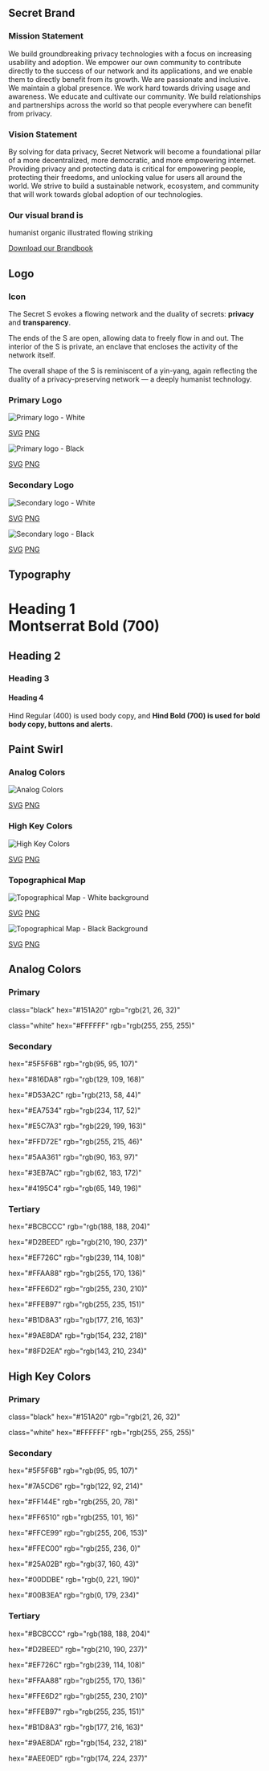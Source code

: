 <type title="Hero">

## Secret Brand

</type>


<type title="Content">

### Mission Statement

We build groundbreaking privacy technologies with a focus on increasing usability and adoption. We empower our own community to contribute directly to the success of our network and its applications, and we enable them to directly benefit from its growth. We are passionate and inclusive. We maintain a global presence. We work hard towards driving usage and awareness. We educate and cultivate our community. We build relationships and partnerships across the world so that people everywhere can benefit from privacy.

### Vision Statement

By solving for data privacy, Secret Network will become a foundational pillar of a more decentralized, more democratic, and more empowering internet.
Providing privacy and protecting data is critical for empowering people, protecting their freedoms, and unlocking value for users all around the world. We strive to build a sustainable network, ecosystem, and community that will work towards global adoption of our technologies.

### Our visual brand is
humanist
organic
illustrated
flowing
striking

[Download our Brandbook](/SecretNetwork_BrandBook_Version01.pdf)

## Logo

### Icon

<g-image src="../../src/assets/logo-seal-outline-black.svg"></g-image>

<g-image src="../../src/assets/logo-seal-outline-white.svg"></g-image>

The Secret S evokes a flowing network and the duality of secrets: **privacy** and **transparency**.

The ends of the S are open, allowing data to freely flow in and out.
The interior of the S is private, an enclave that encloses the activity of the network itself.

The overall shape of the S is reminiscent of a yin-yang, again reflecting the duality of a privacy-preserving network — a deeply humanist technology.

### Primary Logo

![Primary logo - White](../../src/assets/brandbook/primary-logo-white.png)

<a href="/secretnetwork-logo-primary-black.svg">SVG</a>
<a href="/secretnetwork-logo-primary-black.png">PNG</a>


![Primary logo - Black](../../src/assets/brandbook/primary-logo-black.png)

<a href="/secretnetwork-logo-primary-white.svg">SVG</a>
<a href="/secretnetwork-logo-primary-white.png">PNG</a>

### Secondary Logo

![Secondary logo - White](../../src/assets/brandbook/secondary-logo-white.png)

<a href="/secretnetwork-logo-secondary-black.svg">SVG</a>
<a href="/secretnetwork-logo-secondary-black.png">PNG</a>

![Secondary logo - Black](../../src/assets/brandbook/secondary-logo-black.png)

<a href="/secretnetwork-logo-secondary-white.svg">SVG</a>
<a href="/secretnetwork-logo-secondary-white.png">PNG</a>

## Typography

# Heading 1<br>Montserrat Bold (700)

## Heading 2

### Heading 3

#### Heading 4

Hind Regular (400) is used body copy, and **Hind Bold (700) is used for bold body copy, buttons and alerts.**

## Paint Swirl

### Analog Colors

![Analog Colors](../../src/assets/brandbook/analog.png)

<a href="/analog.svg">SVG</a>
<a href="/analog.png">PNG</a>

### High Key Colors

![High Key Colors](../../src/assets/brandbook/high-key.png)

<a href="/high-key.svg">SVG</a>
<a href="/high-key.png">PNG</a>

### Topographical Map

![Topographical Map - White background](../../src/assets/brandbook/topographical-white.png)

<a href="/topographical-white.svg">SVG</a>
<a href="/topographical-white.png">PNG</a>

![Topographical Map - Black Background](../../src/assets/brandbook/topographical-black.png)

<a href="/topographical-black.svg">SVG</a>
<a href="/topographical-black.png">PNG</a>

## Analog Colors

### Primary

class="black" hex="#151A20" rgb="rgb(21, 26, 32)"

class="white" hex="#FFFFFF" rgb="rgb(255, 255, 255)"

### Secondary

hex="#5F5F6B" rgb="rgb(95, 95, 107)"

hex="#816DA8" rgb="rgb(129, 109, 168)"

hex="#D53A2C" rgb="rgb(213, 58, 44)"

hex="#EA7534" rgb="rgb(234, 117, 52)"

hex="#E5C7A3" rgb="rgb(229, 199, 163)"

hex="#FFD72E" rgb="rgb(255, 215, 46)"

hex="#5AA361" rgb="rgb(90, 163, 97)"

hex="#3EB7AC" rgb="rgb(62, 183, 172)"

hex="#4195C4" rgb="rgb(65, 149, 196)"

### Tertiary

hex="#BCBCCC" rgb="rgb(188, 188, 204)"

hex="#D2BEED" rgb="rgb(210, 190, 237)"

hex="#EF726C" rgb="rgb(239, 114, 108)"

hex="#FFAA88" rgb="rgb(255, 170, 136)"

hex="#FFE6D2" rgb="rgb(255, 230, 210)"

hex="#FFEB97" rgb="rgb(255, 235, 151)"

hex="#B1D8A3" rgb="rgb(177, 216, 163)"

hex="#9AE8DA" rgb="rgb(154, 232, 218)"

hex="#8FD2EA" rgb="rgb(143, 210, 234)"

## High Key Colors

### Primary

class="black" hex="#151A20" rgb="rgb(21, 26, 32)"

class="white" hex="#FFFFFF" rgb="rgb(255, 255, 255)"

### Secondary

hex="#5F5F6B" rgb="rgb(95, 95, 107)"

hex="#7A5CD6" rgb="rgb(122, 92, 214)"

hex="#FF144E" rgb="rgb(255, 20, 78)"

hex="#FF6510" rgb="rgb(255, 101, 16)"

hex="#FFCE99" rgb="rgb(255, 206, 153)"

hex="#FFEC00" rgb="rgb(255, 236, 0)"

hex="#25A02B" rgb="rgb(37, 160, 43)"

hex="#00DDBE" rgb="rgb(0, 221, 190)"

hex="#00B3EA" rgb="rgb(0, 179, 234)"

### Tertiary

hex="#BCBCCC" rgb="rgb(188, 188, 204)"

hex="#D2BEED" rgb="rgb(210, 190, 237)"

hex="#EF726C" rgb="rgb(239, 114, 108)"

hex="#FFAA88" rgb="rgb(255, 170, 136)"

hex="#FFE6D2" rgb="rgb(255, 230, 210)"

hex="#FFEB97" rgb="rgb(255, 235, 151)"

hex="#B1D8A3" rgb="rgb(177, 216, 163)"

hex="#9AE8DA" rgb="rgb(154, 232, 218)"

hex="#AEE0ED" rgb="rgb(174, 224, 237)"

</type>

